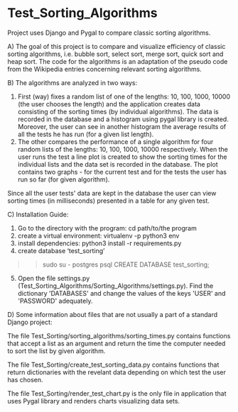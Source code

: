 # Test_Sorting_Algorithms
Project uses Django and Pygal to compare classic sorting algorithms.

A) The goal of this project is to compare and visualize efficiency of classic sorting algorithms, i.e.
bubble sort, select sort, merge sort, quick sort and heap sort. The code for the algorithms is an
adaptation of the pseudo code from the Wikipedia entries concerning relevant sorting algorithms.

B) The algorithms are analyzed in two ways:
1. First (way) fixes a random list of one of the lengths: 10, 100, 1000, 10000 (the user chooses the length)
and the application creates data consisting of the sorting times (by individual algorithms). The
data is recorded in the database and a histogram using pygal library is created. Moreover, the user
can see in another histogram the average results of all the tests he has run (for a given list length).
2. The other compares the performance of a single algorithm for four random lists of the lengths:
10, 100, 1000, 10000 respectively. When the user runs the test a line plot is created to show the sorting
times for the individual lists and the data set is recorded in the database.
The plot contains two graphs - for the current test and for the tests the user has run so far (for given
algorithm).

Since all the user tests' data are kept in the database the user can view sorting times (in milliseconds)
presented in a table for any given test.


C) Installation Guide:
1. Go to the directory with the program:
cd path/to/the program
2. create a virtual environment:
virtualenv -p python3 env
3. install dependencies:
python3 install -r requirements.py
4. create database ‘test_sorting’
>> sudo su - postgres
>> psql
>> CREATE DATABASE test_sorting;
5. Open the file settings.py (Test_Sorting_Algorithms/Sorting_Algorithms/settings.py).
Find the dictionary 'DATABASES' and change the values of the keys 'USER' and 'PASSWORD' adequately.


D) Some information about files that are not usually a part of a standard Django project:

The file Test_Sorting/sorting_algorithms/sorting_times.py contains functions that accept a list
as an argument and return the time the computer needed to sort the list by given algorithm.

The file Test_Sorting/create_test_sorting_data.py contains functions that return dictionaries with
the revelant data depending on which test the user has chosen.

The file Test_Sorting/render_test_chart.py is the only file in application that uses Pygal library and
renders charts visualizing data sets.

